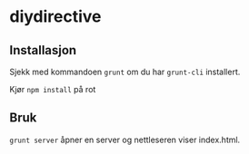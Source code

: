 diydirective
============

## Installasjon

Sjekk med kommandoen `grunt` om du har `grunt-cli` installert.

Kjør `npm install` på rot

## Bruk

`grunt server` åpner en server og nettleseren viser index.html.
